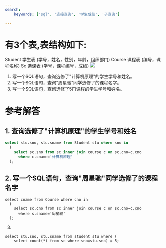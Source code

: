 ```yaml
---
search:
    keywords: ['sql', '连接查询', '学生成绩', '子查询']

---
```



# 有3个表,表结构如下:
Student 学生表 (学号，姓名，性别，年龄，组织部门) 
Course 课程表 (编号，课程名称) 
Sc 选课表 (学号，课程编号，成绩) 
![](/assets/picture18.png)
1. 写一个SQL语句，查询选修了"计算机原理"的学生学号和姓名。
2. 写一个SQL语句，查询"周星驰"同学选修了的课程名字。
3. 写一个SQL语句，查询选修了5门课程的学生学号和姓名。


# 参考解答

## 1. 查询选修了"计算机原理"的学生学号和姓名
```sql
select stu.sno, stu.sname from Student stu where sno in
  (
    select sc.sno from sc inner join course c on sc.cno=c.cno 
      where c.cname='计算机原理'     
  ); 
```

## 2. 写一个SQL语句，查询"周星驰"同学选修了的课程名字
```
select cname from Course where cno in 
  (
    select sc.cno from sc inner join course c on sc.cno=c.cno 
      where s.sname='周星驰'
  );
```
3.
```
select stu.sno, stu.sname from student stu where (
    select count(*) from sc where sno=stu.sno) = 5;
```


